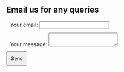 ## Email us for any queries


<body>
  <form
        name="input" 
        action="https://formspree.io/f/xrgjadad" 
        method="POST"
>
    <div>
      <label style="padding:10px;width:100%;">
        Your email:
        <input type="email" name="email">
      </label>
    </div>
    <div style="padding:10px;width:100%;">
      <label>
        Your message:
        <textarea name="message"></textarea>
      </label><br/>
    </div>
  <!-- your other form fields go here -->
  <input type="hidden" name="_subject" value="New query submitted" />
  <input type="hidden" name="_next" value="https://ruchibahl18.github.io/superlazycoder.github.io/thanks" />
  <input type="submit" value="Send" style="padding:10px" />
  
</form>
</body>
